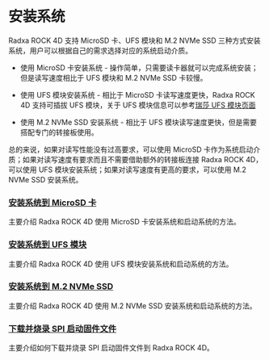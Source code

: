 # 安装系统

Radxa ROCK 4D 支持 MicroSD 卡、UFS 模块和 M.2 NVMe SSD 三种方式安装系统，用户可以根据自己的需求选择对应的系统启动介质。

- 使用 MicroSD 卡安装系统 - 操作简单，只需要读卡器就可以完成系统安装；但是读写速度相比于 UFS 模块和 M.2 NVMe SSD 卡较慢。

- 使用 UFS 模块安装系统 - 相比于 MicroSD 卡读写速度更快，Radxa ROCK 4D 支持可插拔 UFS 模块，关于 UFS 模块信息可以参考[瑞莎 UFS 模块页面](https://radxa.com/products/accessories/emmc-ufs-module-reader)

- 使用 M.2 NVMe SSD 安装系统 - 相比于 UFS 模块读写速度更快，但是需要搭配专门的转接板使用。

总的来说，如果对读写性能没有过高要求，可以使用 MicroSD 卡作为系统启动介质；如果对读写速度有要求而且不需要借助额外的转接板连接 Radxa ROCK 4D，可以使用 UFS 模块安装系统；如果对读写速度有更高的要求，可以使用 M.2 NVMe SSD 安装系统。

### [安装系统到 MicroSD 卡](/rock4/rock4d/getting-started/install-system/boot_sd)

主要介绍 Radxa ROCK 4D 使用 MicroSD 卡安装系统和启动系统的方法。

### [安装系统到 UFS 模块](/rock4/rock4d/getting-started/install-system/ufs-system)

主要介绍 Radxa ROCK 4D 使用 UFS 模块安装系统和启动系统的方法。

### [安装系统到 M.2 NVMe SSD](/rock4/rock4d/getting-started/install-system/nvme-system)

主要介绍 Radxa ROCK 4D 使用 M.2 NVMe SSD 安装系统和启动系统的方法。

### [下载并烧录 SPI 启动固件文件](/rock4/rock4d/getting-started/install-system/boot_start)

主要介绍如何下载并烧录 SPI 启动固件文件到 Radxa ROCK 4D。
